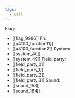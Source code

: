 ```yaml
---
tags:
  - Call
---
```

Flag:
- [[flag_9986]]
Fn:
- [[u4100_function11]]
- [[u4100_function2]]
System:
- [[system_40]]
- [[system_49]]
Field_party:
- [[field_party_0]]
- [[field_party_1]]
- [[field_party_2]]
- [[field_party_3]]
Sound:
- [[sound_153]]
- [[sound_184]]

